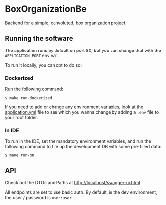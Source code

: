 # BoxOrganizationBe

Backend for a simple, convoluted, box organization project.

## Running the software

The application runs by default on port 80, but you can change that with the `APPLICATION_PORT` env var.

To run it locally, you can opt to do so:

### Dockerized

Run the following command:

```shell
$ make run-dockerized
```

If you need to add or change any environment variables, look at the [application.yml](src/main/resources/application.yml) file to see which you wanna change by adding a `.env` file to your root folder.

### In IDE

To run in the IDE, set the mandatory environment variables, and run the following command to fire up the development DB with some pre-filled data: 
 
```shell
$ make run-db
```

## API

Check out the DTOs and Paths at [http://localhost/swagger-ui.html](http://localhost/swagger-ui.html)

All endpoints are set to use basic auth. By default, in the dev environment, the user / password is `user:user`

